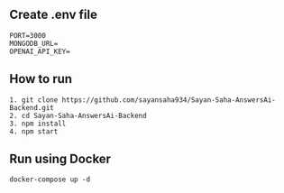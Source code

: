 ## Create .env file
```
PORT=3000
MONGODB_URL=
OPENAI_API_KEY=
```

## How to run

```
1. git clone https://github.com/sayansaha934/Sayan-Saha-AnswersAi-Backend.git
2. cd Sayan-Saha-AnswersAi-Backend
3. npm install
4. npm start
```

## Run using Docker

```
docker-compose up -d
```
